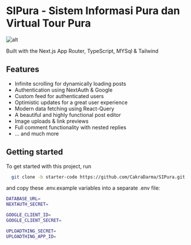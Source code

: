 # SIPura - Sistem Informasi Pura dan Virtual Tour Pura

![alt](/public/og.jpg)

Built with the Next.js App Router, TypeScript, MYSql & Tailwind

## Features

- Infinite scrolling for dynamically loading posts
- Authentication using NextAuth & Google
- Custom feed for authenticated users
- Optimistic updates for a great user experience
- Modern data fetching using React-Query
- A beautiful and highly functional post editor
- Image uploads & link previews
- Full comment functionality with nested replies
- ... and much more

## Getting started

To get started with this project, run

```bash
  git clone -b starter-code https://github.com/CakraDarma/SIPura.git
```

and copy these .env.example variables into a separate .env file:

```bash
DATABASE_URL=
NEXTAUTH_SECRET=

GOOGLE_CLIENT_ID=
GOOGLE_CLIENT_SECRET=

UPLOADTHING_SECRET=
UPLOADTHING_APP_ID=

```
